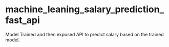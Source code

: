 # machine_leaning_salary_prediction_fast_api
Model Trained and then exposed API to predict salary based on the trained model.
